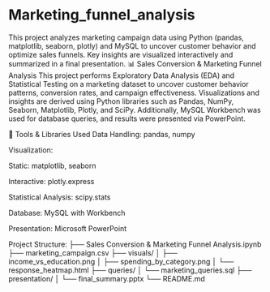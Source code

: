 # Marketing_funnel_analysis
This project analyzes marketing campaign data using Python (pandas, matplotlib, seaborn, plotly) and MySQL to uncover customer behavior and optimize sales funnels. Key insights are visualized interactively and summarized in a final presentation.
📊 Sales Conversion & Marketing Funnel Analysis
This project performs Exploratory Data Analysis (EDA) and Statistical Testing on a marketing dataset to uncover customer behavior patterns, conversion rates, and campaign effectiveness. Visualizations and insights are derived using Python libraries such as Pandas, NumPy, Seaborn, Matplotlib, Plotly, and SciPy. Additionally, MySQL Workbench was used for database queries, and results were presented via PowerPoint.

🧰 Tools & Libraries Used
Data Handling: pandas, numpy

Visualization:

Static: matplotlib, seaborn

Interactive: plotly.express

Statistical Analysis: scipy.stats

Database: MySQL with Workbench

Presentation: Microsoft PowerPoint

Project Structure:
├── Sales Conversion & Marketing Funnel Analysis.ipynb
├── marketing_campaign.csv
├── visuals/
│   ├── income_vs_education.png
│   ├── spending_by_category.png
│   └── response_heatmap.html
├── queries/
│   └── marketing_queries.sql
├── presentation/
│   └── final_summary.pptx
└── README.md

